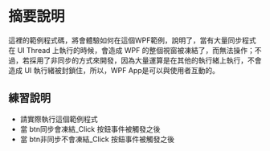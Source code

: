# 摘要說明

這裡的範例程式碼，將會體驗如何在這個WPF範例，說明了，當有大量同步程式在 UI Thread 上執行的時候，會造成 WPF 的整個視窗被凍結了，而無法操作；不過，若採用了非同步的方式來開發，因為大量運算是在其他的執行緒上執行，不會造成 UI 執行緒被封鎖住，所以，WPF App是可以與使用者互動的。

## 練習說明

* 請實際執行這個範例程式
* 當 btn同步會凍結_Click 按鈕事件被觸發之後
* 當 btn非同步不會凍結_Click 按鈕事件被觸發之後
  